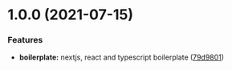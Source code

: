 # 1.0.0 (2021-07-15)


### Features

* **boilerplate:** nextjs, react and typescript boilerplate ([79d9801](https://github.com/PedroHenry-Santos/boilerplate-next/commit/79d98012f45f9b22cf3c9406eb83d788de7fb525))
